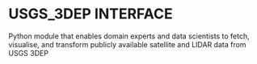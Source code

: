 # USGS_3DEP INTERFACE
Python module that enables domain experts and data scientists  to fetch, 
visualise, and transform publicly available satellite and LIDAR data from USGS 3DEP